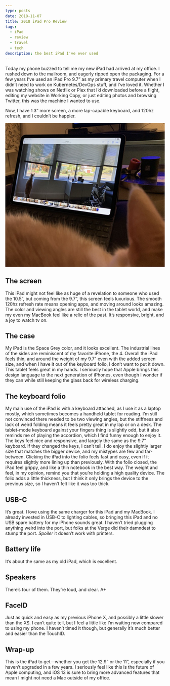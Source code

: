 ```yaml
---
type: posts
date: 2018-11-07
title: 2018 iPad Pro Review
tags:
  - iPad
  - review
  - travel
  - tech
description: the best iPad I've ever used
---
```


Today my phone buzzed to tell me my new iPad had arrived at my office. I rushed down to the mailroom, and eagerly ripped open the packaging. For a few years I’ve used an iPad Pro 9.7” as my primary travel computer when I didn’t need to work on Kubernetes/DevOps stuff, and I’ve loved it. Whether I was watching shows on Netflix or Plex that I’d downloaded before a flight, editing my website in Working Copy, or just editing photos and browsing Twitter, this was the machine I wanted to use.

Now, I have 1.3” more screen, a more lap-capable keyboard, and 120hz refresh, and I couldn’t be happier.

![iPad](/photos/ipad.jpeg)

## The screen

This iPad might not feel like as huge of a revelation to someone who used the 10.5”, but coming from the 9.7”, this screen feels luxurious. The smooth 120hz refresh rate means opening apps, and moving around looks amazing. The color and viewing angles are still the best in the tablet world, and make my even my MacBook feel like a relic of the past. It’s responsive, bright, and a joy to watch tv on.

## The case

My iPad is the Space Grey color, and it looks excellent. The industrial lines of the sides are reminiscent of my favorite iPhone, the 4. Overall the iPad feels thin, and around the weight of my 9.7” even with the added screen size, and when I have it out of the keyboard folio, I don’t want to put it down. This tablet feels great in my hands. I seriously hope that Apple brings this design language to the next generation of iPhones, even though I wonder if they can while still keeping the glass back for wireless charging.

## The keyboard folio

My main use of the iPad is with a keyboard attached, as I use it as a laptop mostly, which sometimes becomes a handheld tablet for reading. I’m still not convinced there needed to be two viewing angles, but the stiffness and lack of weird folding means it feels pretty great in my lap or on a desk. The tablet-mode keyboard against your fingers thing is slightly odd, but it also reminds me of playing the accordion, which I find funny enough to enjoy it. The keys feel nice and responsive, and largely the same as the 9.7” keyboard. If they changed the keys, I can’t tell. I do enjoy the slightly larger size that matches the bigger device, and my mistypes are few and far-between. Clicking the iPad into the folio feels fast and easy, even if it requires slightly more lining up than previously. With the folio closed, the iPad feel grippy, and like a thin notebook in the best way. The weight and feel, in my opinion, remind you that you’re holding a high quality device. The folio adds a little thickness, but I think it only brings the device to the previous size, so I haven’t felt like it was too thick.

## USB-C

It’s great. I love using the same charger for this iPad and my MacBook. I already invested in USB-C to lighting cables, so bringing this iPad and no USB spare battery for my iPhone sounds great. I haven’t tried plugging anything weird into the port, but folks at the Verge did their damndest to stump the port. _Spoiler_ it doesn’t work with printers.

## Battery life

It’s about the same as my old iPad, which is excellent.

## Speakers

There’s four of them. They’re loud, and clear. A+

## FaceID

Just as quick and easy as my previous iPhone X, and possibly a little slower than the XS. I can’t quite tell, but I feel a little like I’m waiting now compared to using my phone. I haven’t timed it though, but generally it’s much better and easier than the TouchID.

## Wrap-up

This is the iPad to get—whether you get the 12.9” or the 11”, especially if you haven’t upgraded in a few years. I seriously feel like this is the future of Apple computing, and iOS 13 is sure to bring more advanced features that mean I might not need a Mac outside of my office.
